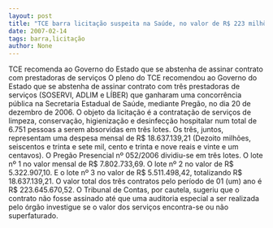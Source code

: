 ```yaml
---
layout: post
title: "TCE barra licitação suspeita na Saúde, no valor de R$ 223 milhões"
date: 2007-02-14
tags: barra,licitação
author: None
---
```

TCE recomenda ao Governo do Estado que se abstenha de assinar contrato com prestadoras de serviços
O pleno do TCE recomendou ao Governo do Estado que se abstenha de assinar contrato com três prestadoras de serviços (SOSERVI, ADLIM e LÍBER) que ganharam uma concorrência pública na Secretaria Estadual de Saúde, mediante Pregão, no dia 20 de dezembro de 2006. 
O objeto da licitação é a contratação de serviços de limpeza, conservação, higienização e desinfecção hospitalar num total de 6.751 pessoas a serem absorvidas em três lotes. 
Os três, juntos, representam uma despesa mensal de R$ 18.637.139,21 (Dezoito milhões, seiscentos e trinta e sete mil, cento e trinta e nove reais e vinte e um centavos).
O Pregão Presencial nº 052/2006 dividiu-se em três lotes. 
O lote nº 1 no valor mensal de R$ 7.802.733,69.
O lote nº 2 no valor de R$ 5.322.907,10. 
E o lote nº 3 no valor de R$ 5.511.498,42, totalizando R$ 18.637.139,21. 
O valor total dos três contratos pelo período de 01 (um) ano é R$ 223.645.670,52.
O Tribunal de Contas, por cautela, sugeriu que o contrato não fosse assinado até que uma auditoria especial a ser realizada pelo órgão investigue se o valor dos serviços encontra-se ou não superfaturado. 